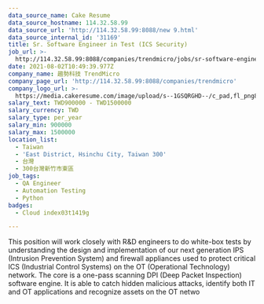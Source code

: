 ```yaml
---
data_source_name: Cake Resume
data_source_hostname: 114.32.58.99
data_source_url: 'http://114.32.58.99:8088/new 9.html'
data_source_internal_id: '31169'
title: Sr. Software Engineer in Test (ICS Security)
job_url: >-
  http://114.32.58.99:8088/companies/trendmicro/jobs/sr-software-engineer-in-test-ics-security
date: 2021-08-02T10:49:39.977Z
company_name: 趨勢科技 TrendMicro
company_page_url: 'http://114.32.58.99:8088/companies/trendmicro'
company_logo_url: >-
  https://media.cakeresume.com/image/upload/s--1GSQRGHD--/c_pad,fl_png8,h_200,w_200/v1536046772/i1wwlco86slotrkxcujd.png
salary_text: TWD900000 - TWD1500000
salary_currency: TWD
salary_type: per_year
salary_min: 900000
salary_max: 1500000
location_list:
  - Taiwan
  - 'East District, Hsinchu City, Taiwan 300'
  - 台灣
  - 300台灣新竹市東區
job_tags:
  - QA Engineer
  - Automation Testing
  - Python
badges:
  - Cloud index03t1419g

---
```


This position will work closely with R&D engineers to do white-box tests by understanding the design and implementation of our next generation IPS (Intrusion Prevention System) and firewall appliances used to protect critical ICS (Industrial Control Systems) on the OT (Operational Technology) network. The core is a one-pass scanning DPI (Deep Packet Inspection) software engine. It is able to catch hidden malicious attacks, identify both IT and OT applications and recognize assets on the OT netwo
